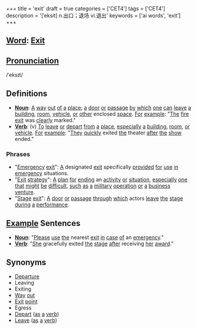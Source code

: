 +++
title = 'exit'
draft = true
categories = ['CET4']
tags = ['CET4']
description = '[ˈeksit] n.出口；退场 vi.退出'
keywords = ['ai words', 'exit']
+++

## [Word](/post/word/): [Exit](/post/exit/)

## [Pronunciation](/post/pronunciation/)
/ˈeksɪt/

## Definitions
- **[Noun](/post/noun/)**: [A](/post/a/) [way](/post/way/) [out](/post/out/) [of](/post/of/) [a](/post/a/) [place](/post/place/); [a](/post/a/) [door](/post/door/) [or](/post/or/) [passage](/post/passage/) [by](/post/by/) [which](/post/which/) [one](/post/one/) [can](/post/can/) [leave](/post/leave/) [a](/post/a/) [building](/post/building/), [room](/post/room/), [vehicle](/post/vehicle/), [or](/post/or/) [other](/post/other/) enclosed [space](/post/space/). [For](/post/for/) [example](/post/example/): "[The](/post/the/) [fire](/post/fire/) [exit](/post/exit/) was [clearly](/post/clearly/) marked."
- **[Verb](/post/verb/)**: (v) [To](/post/to/) [leave](/post/leave/) [or](/post/or/) [depart](/post/depart/) [from](/post/from/) [a](/post/a/) [place](/post/place/), [especially](/post/especially/) [a](/post/a/) [building](/post/building/), [room](/post/room/), [or](/post/or/) [vehicle](/post/vehicle/). [For](/post/for/) [example](/post/example/): "[They](/post/they/) [quickly](/post/quickly/) exited [the](/post/the/) theater [after](/post/after/) [the](/post/the/) [show](/post/show/) ended."

### Phrases
- "[Emergency](/post/emergency/) [exit](/post/exit/)": [A](/post/a/) designated [exit](/post/exit/) specifically [provided](/post/provided/) [for](/post/for/) [use](/post/use/) [in](/post/in/) [emergency](/post/emergency/) situations.
- "[Exit](/post/exit/) [strategy](/post/strategy/)": [A](/post/a/) [plan](/post/plan/) [for](/post/for/) [ending](/post/ending/) an [activity](/post/activity/) [or](/post/or/) [situation](/post/situation/), [especially](/post/especially/) [one](/post/one/) [that](/post/that/) [might](/post/might/) [be](/post/be/) [difficult](/post/difficult/), [such](/post/such/) [as](/post/as/) [a](/post/a/) [military](/post/military/) [operation](/post/operation/) [or](/post/or/) [a](/post/a/) [business](/post/business/) [venture](/post/venture/).
- "[Stage](/post/stage/) [exit](/post/exit/)": [A](/post/a/) [door](/post/door/) [or](/post/or/) [passage](/post/passage/) [through](/post/through/) [which](/post/which/) actors [leave](/post/leave/) [the](/post/the/) [stage](/post/stage/) [during](/post/during/) [a](/post/a/) [performance](/post/performance/).

## [Example](/post/example/) Sentences
- **[Noun](/post/noun/)**: "[Please](/post/please/) [use](/post/use/) [the](/post/the/) nearest [exit](/post/exit/) [in](/post/in/) [case](/post/case/) [of](/post/of/) an [emergency](/post/emergency/)."
- **[Verb](/post/verb/)**: "[She](/post/she/) gracefully exited [the](/post/the/) [stage](/post/stage/) [after](/post/after/) receiving [her](/post/her/) [award](/post/award/)."

## Synonyms
- [Departure](/post/departure/)
- Leaving
- Exiting
- [Way](/post/way/) [out](/post/out/)
- [Exit](/post/exit/) [point](/post/point/)
- Egress
- [Depart](/post/depart/) ([as](/post/as/) [a](/post/a/) [verb](/post/verb/))
- [Leave](/post/leave/) ([as](/post/as/) [a](/post/a/) [verb](/post/verb/))
